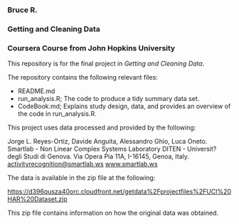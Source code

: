 ### Bruce R.
### Getting and Cleaning Data
### Coursera Course from John Hopkins University

This repository is for the final project in *Getting and Cleaning Data*.

The repository contains the following relevant files:

* README.md
* run_analysis.R; The code to produce a tidy summary data set.
* CodeBook.md; Explains study design, data, and provides an overview of the code in run_analysis.R.

This project uses
data processed and provided by the following:

Jorge L. Reyes-Ortiz, Davide Anguita, Alessandro Ghio, Luca Oneto.
Smartlab - Non Linear Complex Systems Laboratory
DITEN - Universit? degli Studi di Genova.
Via Opera Pia 11A, I-16145, Genoa, Italy.
activityrecognition@smartlab.ws
www.smartlab.ws

The data is available in the zip file at the following:

https://d396qusza40orc.cloudfront.net/getdata%2Fprojectfiles%2FUCI%20HAR%20Dataset.zip

This zip file contains information on how the original data was obtained.
